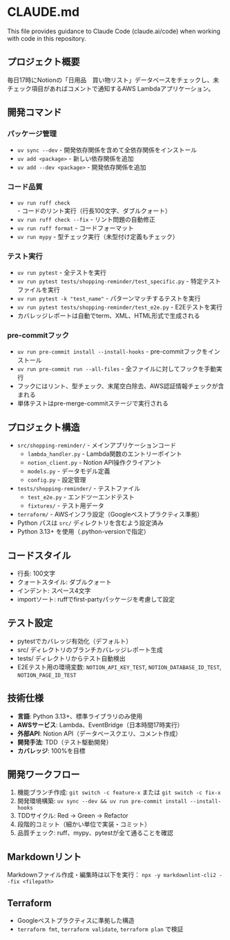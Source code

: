 # CLAUDE.md

This file provides guidance to Claude Code (claude.ai/code) when working with code in this repository.

## プロジェクト概要

毎日17時にNotionの「日用品　買い物リスト」データベースをチェックし、未チェック項目があればコメントで通知するAWS Lambdaアプリケーション。

## 開発コマンド

### パッケージ管理

- `uv sync --dev` - 開発依存関係を含めて全依存関係をインストール
- `uv add <package>` - 新しい依存関係を追加
- `uv add --dev <package>` - 開発依存関係を追加

### コード品質

- `uv run ruff check` - コードのリント実行（行長100文字、ダブルクォート）
- `uv run ruff check --fix` - リント問題の自動修正
- `uv run ruff format` - コードフォーマット
- `uv run mypy` - 型チェック実行（未型付け定義もチェック）

### テスト実行

- `uv run pytest` - 全テストを実行
- `uv run pytest tests/shopping-reminder/test_specific.py` - 特定テストファイルを実行
- `uv run pytest -k "test_name"` - パターンマッチするテストを実行
- `uv run pytest tests/shopping-reminder/test_e2e.py` - E2Eテストを実行
- カバレッジレポートは自動でterm、XML、HTML形式で生成される

### pre-commitフック

- `uv run pre-commit install --install-hooks` - pre-commitフックをインストール
- `uv run pre-commit run --all-files` - 全ファイルに対してフックを手動実行
- フックにはリント、型チェック、末尾空白除去、AWS認証情報チェックが含まれる
- 単体テストはpre-merge-commitステージで実行される

## プロジェクト構造

- `src/shopping-reminder/` - メインアプリケーションコード
  - `lambda_handler.py` - Lambda関数のエントリーポイント
  - `notion_client.py` - Notion API操作クライアント
  - `models.py` - データモデル定義
  - `config.py` - 設定管理
- `tests/shopping-reminder/` - テストファイル
  - `test_e2e.py` - エンドツーエンドテスト
  - `fixtures/` - テスト用データ
- `terraform/` - AWSインフラ設定（Googleベストプラクティス準拠）
- Python パスは `src/` ディレクトリを含むよう設定済み
- Python 3.13+ を使用（.python-versionで指定）

## コードスタイル

- 行長: 100文字
- クォートスタイル: ダブルクォート
- インデント: スペース4文字
- importソート: ruffでfirst-partyパッケージを考慮して設定

## テスト設定

- pytestでカバレッジ有効化（デフォルト）
- src/ ディレクトリのブランチカバレッジレポート生成
- tests/ ディレクトリからテスト自動検出
- E2Eテスト用の環境変数: `NOTION_API_KEY_TEST`, `NOTION_DATABASE_ID_TEST`, `NOTION_PAGE_ID_TEST`

## 技術仕様

- **言語**: Python 3.13+、標準ライブラリのみ使用
- **AWSサービス**: Lambda、EventBridge（日本時間17時実行）
- **外部API**: Notion API（データベースクエリ、コメント作成）
- **開発手法**: TDD（テスト駆動開発）
- **カバレッジ**: 100%を目標

## 開発ワークフロー

1. 機能ブランチ作成: `git switch -c feature-x` または `git switch -c fix-x`
2. 開発環境構築: `uv sync --dev && uv run pre-commit install --install-hooks`
3. TDDサイクル: Red → Green → Refactor
4. 段階的コミット（細かい単位で実装・コミット）
5. 品質チェック: ruff、mypy、pytestが全て通ることを確認

## Markdownリント

Markdownファイル作成・編集時は以下を実行：
`npx -y markdownlint-cli2 --fix <filepath>`

## Terraform

- Googleベストプラクティスに準拠した構造
- `terraform fmt`, `terraform validate`, `terraform plan` で検証
